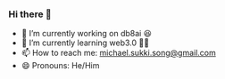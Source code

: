 ### Hi there 👋

- 🔭 I’m currently working on db8ai 😆
- 🌱 I’m currently learning web3.0 👨‍💻
- 📫 How to reach me: michael.sukki.song@gmail.com
- 😄 Pronouns: He/Him

<!--
**MichaelSukkiSong/MichaelSukkiSong** is a ✨ _special_ ✨ repository because its `README.md` (this file) appears on your GitHub profile.

Here are some ideas to get you started:

- 🔭 I’m currently working on ...
- 🌱 I’m currently learning ...
- 👯 I’m looking to collaborate on ...
- 🤔 I’m looking for help with ...
- 💬 Ask me about ...
- 📫 How to reach me: ...
- 😄 Pronouns: ...
- ⚡ Fun fact: ...
-->
